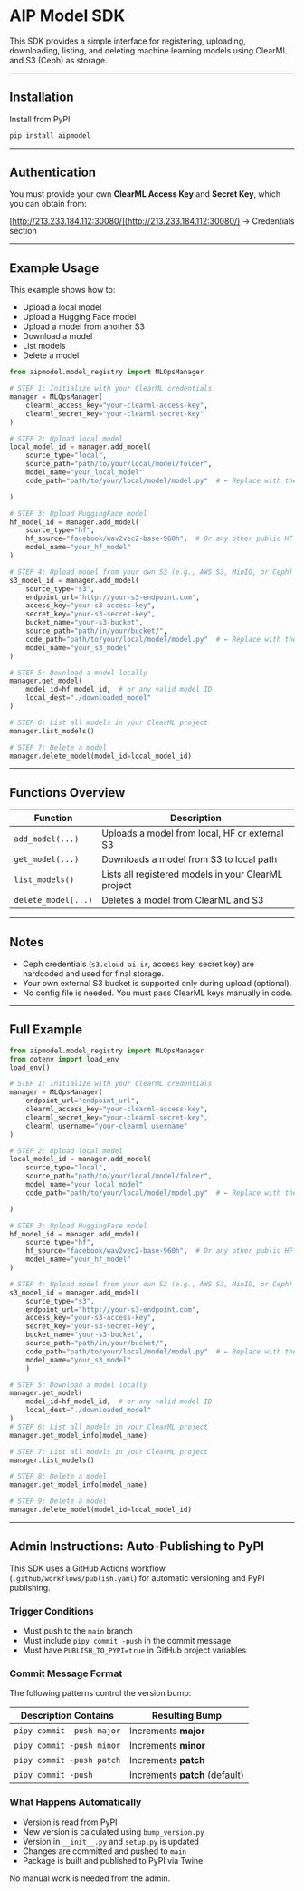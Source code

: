 # AIP Model SDK

This SDK provides a simple interface for registering, uploading, downloading, listing, and deleting machine learning models using ClearML and S3 (Ceph) as storage.

---

## Installation

Install from PyPI:

```bash
pip install aipmodel
```

---

## Authentication

You must provide your own **ClearML Access Key** and **Secret Key**, which you can obtain from:

[http://213.233.184.112:30080/](http://213.233.184.112:30080/) → Credentials section

---

## Example Usage

This example shows how to:

- Upload a local model
- Upload a Hugging Face model
- Upload a model from another S3
- Download a model
- List models
- Delete a model

```python
from aipmodel.model_registry import MLOpsManager

# STEP 1: Initialize with your ClearML credentials
manager = MLOpsManager(
    clearml_access_key="your-clearml-access-key",
    clearml_secret_key="your-clearml-secret-key"
)

# STEP 2: Upload local model
local_model_id = manager.add_model(
    source_type="local",
    source_path="path/to/your/local/model/folder",
    model_name="your_local_model"
    code_path="path/to/your/local/model/model.py"  # ← Replace with the path to your model.py if you have it

)

# STEP 3: Upload HuggingFace model
hf_model_id = manager.add_model(
    source_type="hf",
    hf_source="facebook/wav2vec2-base-960h",  # Or any other public HF model
    model_name="your_hf_model"
)

# STEP 4: Upload model from your own S3 (e.g., AWS S3, MinIO, or Ceph)
s3_model_id = manager.add_model(
    source_type="s3",
    endpoint_url="http://your-s3-endpoint.com",
    access_key="your-s3-access-key",
    secret_key="your-s3-secret-key",
    bucket_name="your-s3-bucket",
    source_path="path/in/your/bucket/",
    code_path="path/to/your/local/model/model.py"  # ← Replace with the path to your model.py if you have it
    model_name="your_s3_model"
)

# STEP 5: Download a model locally
manager.get_model(
    model_id=hf_model_id,  # or any valid model ID
    local_dest="./downloaded_model"
)

# STEP 6: List all models in your ClearML project
manager.list_models()

# STEP 7: Delete a model
manager.delete_model(model_id=local_model_id)
```

---

## Functions Overview

| Function            | Description                                         |
| ------------------- | --------------------------------------------------- |
| `add_model(...)`    | Uploads a model from local, HF or external S3       |
| `get_model(...)`    | Downloads a model from S3 to local path             |
| `list_models()`     | Lists all registered models in your ClearML project |
| `delete_model(...)` | Deletes a model from ClearML and S3                 |

---

## Notes

- Ceph credentials (`s3.cloud-ai.ir`, access key, secret key) are hardcoded and used for final storage.
- Your own external S3 bucket is supported only during upload (optional).
- No config file is needed. You must pass ClearML keys manually in code.

---

## Full Example

```python
from aipmodel.model_registry import MLOpsManager
from dotenv import load_env
load_env()

# STEP 1: Initialize with your ClearML credentials
manager = MLOpsManager(
    endpoint_url="endpoint_url",
    clearml_access_key="your-clearml-access-key",
    clearml_secret_key="your-clearml-secret-key",
    clearml_username="your-clearml_username"
)

# STEP 2: Upload local model
local_model_id = manager.add_model(
    source_type="local",
    source_path="path/to/your/local/model/folder",
    model_name="your_local_model"
    code_path="path/to/your/local/model/model.py"  # ← Replace with the path to your model.py if you have it

)

# STEP 3: Upload HuggingFace model
hf_model_id = manager.add_model(
    source_type="hf",
    hf_source="facebook/wav2vec2-base-960h",  # Or any other public HF model
    model_name="your_hf_model"
)

# STEP 4: Upload model from your own S3 (e.g., AWS S3, MinIO, or Ceph)
s3_model_id = manager.add_model(
    source_type="s3",
    endpoint_url="http://your-s3-endpoint.com",
    access_key="your-s3-access-key",
    secret_key="your-s3-secret-key",
    bucket_name="your-s3-bucket",
    source_path="path/in/your/bucket/",
    code_path="path/to/your/local/model/model.py"  # ← Replace with the path to your model.py if you have it
    model_name="your_s3_model"
    )  

# STEP 5: Download a model locally
manager.get_model(
    model_id=hf_model_id,  # or any valid model ID
    local_dest="./downloaded_model"
)
# STEP 6: List all models in your ClearML project
manager.get_model_info(model_name)

# STEP 7: List all models in your ClearML project
manager.list_models()

# STEP 8: Delete a model
manager.get_model_info(model_name)

# STEP 9: Delete a model
manager.delete_model(model_id=local_model_id)
```

---

## Admin Instructions: Auto-Publishing to PyPI

This SDK uses a GitHub Actions workflow (`.github/workflows/publish.yaml`) for automatic versioning and PyPI publishing.

### Trigger Conditions

- Must push to the `main` branch
- Must include `pipy commit -push` in the commit message
- Must have `PUBLISH_TO_PYPI=true` in GitHub project variables

### Commit Message Format

The following patterns control the version bump:

| Description Contains      | Resulting Bump                 |
| ------------------------- | ------------------------------ |
| `pipy commit -push major` | Increments **major**           |
| `pipy commit -push minor` | Increments **minor**           |
| `pipy commit -push patch` | Increments **patch**           |
| `pipy commit -push`       | Increments **patch** (default) |

### What Happens Automatically

- Version is read from PyPI
- New version is calculated using `bump_version.py`
- Version in `__init__.py` and `setup.py` is updated
- Changes are committed and pushed to `main`
- Package is built and published to PyPI via Twine

No manual work is needed from the admin.
